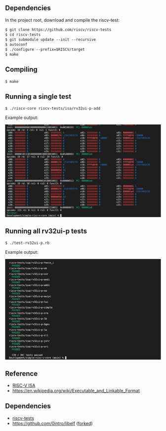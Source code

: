 
Dependencies
------------

In the project root, download and compile the riscv-test:

    $ git clone https://github.com/riscv/riscv-tests
    $ cd riscv-tests
    $ git submodule update --init --recursive
    $ autoconf
    $ ./configure --prefix=$RISCV/target
    $ make

Compiling
---------

    $ make

Running a single test
---------------------

    $ ./riscv-core riscv-tests/isa/rv32ui-p-add

Example output:

<img src="docs/run-single.png" width="600" />


Running all rv32ui-p tests
--------------------------

    $ ./test-rv32ui-p.rb

Example output:

<img src="docs/test-rv32ui-p.png" width="600" />

Reference
---------

* [RISC-V ISA](https://riscv.org/technical/specifications/)
* https://en.wikipedia.org/wiki/Executable_and_Linkable_Format

Dependencies
------------

* [riscv-tests](https://github.com/riscv-software-src/riscv-tests)
* https://github.com/0intro/libelf ([forked](https://github.com/tomriley/libelf))
